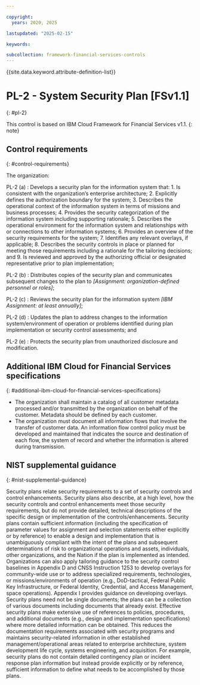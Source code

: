 ```yaml
---

copyright:
  years: 2020, 2025

lastupdated: "2025-02-15"

keywords:

subcollection: framework-financial-services-controls
---
```


{{site.data.keyword.attribute-definition-list}}

               
# PL-2 - System Security Plan [FSv1.1]
{: #pl-2}

This control is based on IBM Cloud Framework for Financial Services v1.1.
{: note}


## Control requirements
{: #control-requirements}

The organization:

PL-2 (a)
    : Develops a security plan for the information system that:
      1. Is consistent with the organization’s enterprise architecture;
      2. Explicitly defines the authorization boundary for the system;
      3. Describes the operational context of the information system in terms of missions and business processes;
      4. Provides the security categorization of the information system including supporting rationale;
      5. Describes the operational environment for the information system and relationships with or connections to other information systems;
      6. Provides an overview of the security requirements for the system;
      7. Identifies any relevant overlays, if applicable;
      8. Describes the security controls in place or planned for meeting those requirements including a rationale for the tailoring decisions; and
      9. Is reviewed and approved by the authorizing official or designated representative prior to plan implementation;

PL-2 (b)
    : Distributes copies of the security plan and communicates subsequent changes to the plan to _[Assignment: organization-defined personnel or roles]_;

PL-2 (c)
    : Reviews the security plan for the information system _[IBM Assignment: at least annually]_;

PL-2 (d)
    : Updates the plan to address changes to the information system/environment of operation or problems identified during plan implementation or security control assessments; and

PL-2 (e)
    : Protects the security plan from unauthorized disclosure and modification.

## Additional IBM Cloud for Financial Services specifications
{: #additional-ibm-cloud-for-financial-services-specifications}

- The organization shall maintain a catalog of all customer metadata processed and/or transmitted by the organization on behalf of the customer.  Metadata should be defined by each customer.
- The organization must document all information flows that involve the transfer of customer data.  An information flow control policy must be developed and maintained that indicates the source and destination of each flow, the system of record and whether the information is altered during transmission.

## NIST supplemental guidance
{: #nist-supplemental-guidance}

Security plans relate security requirements to a set of security controls and control enhancements. Security plans also describe, at a high level, how the security controls and control enhancements meet those security requirements, but do not provide detailed, technical descriptions of the specific design or implementation of the controls/enhancements. Security plans contain sufficient information (including the specification of parameter values for assignment and selection statements either explicitly or by reference) to enable a design and implementation that is unambiguously compliant with the intent of the plans and subsequent determinations of risk to organizational operations and assets, individuals, other organizations, and the Nation if the plan is implemented as intended. Organizations can also apply tailoring guidance to the security control baselines in Appendix D and CNSS Instruction 1253 to develop overlays for community-wide use or to address specialized requirements, technologies, or missions/environments of operation (e.g., DoD-tactical, Federal Public Key Infrastructure, or Federal Identity, Credential, and Access Management, space operations). Appendix I provides guidance on developing overlays. Security plans need not be single documents; the plans can be a collection of various documents including documents that already exist. Effective security plans make extensive use of references to policies, procedures, and additional documents (e.g., design and implementation specifications) where more detailed information can be obtained. This reduces the documentation requirements associated with security programs and maintains security-related information in other established management/operational areas related to enterprise architecture, system development life cycle, systems engineering, and acquisition. For example, security plans do not contain detailed contingency plan or incident response plan information but instead provide explicitly or by reference, sufficient information to define what needs to be accomplished by those plans.





